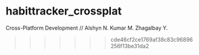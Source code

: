 
# habittracker_crossplat
Cross-Platform Development // Alshyn N. Kumar M. Zhagalbay Y.
>>>>>>> cde46cf2ce1769af38c83c96896256f13be31da2
